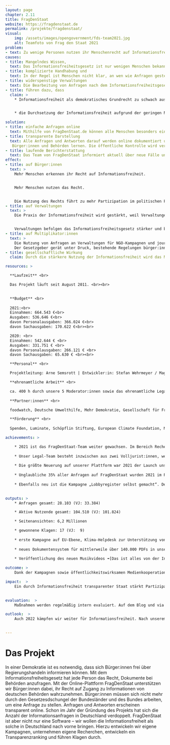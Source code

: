 ```yaml
---
layout: page
chapter: 2.11
title: FragDenStaat
website: https://fragdenstaat.de
permalink: /projekte/fragdenstaat/
visual:
    img: /assets/images/opengovernment/fds-team2021.jpg
    alt: Teamfoto von Frag den Staat 2021
problem:
- text: Zu wenige Personen nutzen ihr Menschenrecht auf Informationsfreiheit. Wenn Menschenrechte nicht genutzt werden, können sie schneller wieder abgeschafft werden.
causes:
- title: Mangelndes Wissen,
  text: Das Informationsfreiheitsgesetz ist nur wenigen Menschen bekannt.
- title: komplizierte Handhabung und
  text: In der Regel ist Menschen nicht klar, an wen wie Anfragen gestellt werden können und welche Rahmenbedingungen dafür gelten.
- title: widerspenstige Verwaltungen
  text: Die Bearbeitung von Anfragen nach dem Informationsfreiheitsgesetz ist weitgehend unbeliebt. Viele Behörden blockieren aktiv den Zugang zu Informationen.
- title: führen dazu, dass
  claim: >
    * Informationsfreiheit als demokratisches Grundrecht zu schwach ausgeprägt ist.


    * die Durchsetzung der Informationsfreiheit aufgrund der geringen Nutzung zu schwierig ist

solution:
- title: einfache Anfragen online
  text: Mithilfe von FragDenStaat.de können alle Menschen besonders einfach Anfragen an Behörden stellen. Der Ansatz ist niedrigschwellig, zusätzliche Tools gibt es für Journalist:innen und NGOs.
- title: transparente Darstellung
  text: Alle Anfragen und Antworten darauf werden online dokumentiert und zeigen die Praxis der Informationsfreiheit in Deutschland. Davon können  
   Bürger:innen und Behörden lernen. Die öffentliche Kontrolle wird verstärkt.
- title: laufende Berichterstattung
  text: Das Team von FragDenStaat informiert aktuell über neue Fälle und Klagen und zeigt Erfolge und Probleme der Informationsfreiheit auf.
effect:
- title: auf Bürger:innen
  text: >
    Mehr Menschen erkennen ihr Recht auf Informationsfreiheit.


    Mehr Menschen nutzen das Recht.


    Die Nutzung des Rechts führt zu mehr Partizipation im politischen Prozess.
- title: auf Verwaltungen
  text: >
    Die Praxis der Informationsfreiheit wird gestärkt, weil Verwaltungen anhand der Fälle Informationsfreiheit besser verstehen.


    Verwaltungen befolgen das Informationsfreiheitsgesetz stärker und bei den Mitarbeiter:innen wird die Akteptanz für Informationsfreiheit gestärkt.
- title: auf Multiplikator:innen
  text: >
    Die Nutzung von Anfragen an Verwaltungen für NGO-Kampagnen und journalistische Projekte wird erhöht.
    Der Gesetzgeber gerät unter Druck, bestehende Regelungen bürger:innenfreundlicher zu gestalten.
- title: gesellschaftliche Wirkung
  claim: Durch die stärkere Nutzung der Informationsfreiheit wird das Menschenrecht gestärkt.

resources: >

  **Laufzeit** <br>

  Das Projekt läuft seit August 2011. <br><br>
  

  **Budget** <br>
  
  2021:<br>
  Einnahmen: 664.543 €<br>
  Ausgaben: 536.646 €<br>
  davon Personalausgaben: 366.024 €<br>
  davon Sachausgaben: 170.622 €<br><br>

  2020: <br>
  Einnahmen: 542.644 € <br>
  Ausgaben: 331.751 € <br>
  davon Personalausgaben: 266.121 € <br>
  davon Sachausgaben: 65.630 € <br><br>

  **Personal** <br>

  Projektleitung: Arne Semsrott | Entwickler:in: Stefan Wehrmeyer / Magdalena Noffke | Studentische Hilfskraft & Campaignerin: Lea Pfau | Projektmanagerin: Judith Doleschal | Leitung Kommunikation: Leonie Gehrke | Head of Legal: Phillip Hofmann / Hannah Vos mit Unterstützung von Volljurist Sebastian Sudrow, wissenschaftlicher Mitarbeiterin Layla Ansari und Rechtsreferendarin Jacqueline Knoll | Journalistin: Vera Deleja-Hotko mit Praktikantin Sarah Pilz | Leitung Brüsseler Büro: Luisa Izuzquiza | Studentische Hilfskraft &  Bundesfreiwilligendienstleistender: Max Kronmüller | Bundesfreiwilligendienstleistende: Melek Bazgan  <br><br>

  **ehrenamtliche Arbeit** <br>

  ca. 400 h durch unsere 5 Moderator:innen sowie das ehrenamtliche Legal-Team mit 7 Jurist:innen <br><br> 
  
  **Partner:innen** <br>

  foodwatch, Deutsche Umwelthilfe, Mehr Demokratie, Gesellschaft für Freiheitsrechte, Deutsche Gesellschaft für Informationsfreiheit, Reporter ohne Grenzen, Chaos Computer Club, netzwerk recherche, Access Info, abgeordnetenwatch.de <br><br>

  **Förderung** <br>
  
  Spenden, Luminate, Schöpflin Stiftung, European Climate Foundation, Medieninnovationszentrum Babelsberg, sonstige <br><br>

achievements: > 

    * 2021 ist das FragDenStaat-Team weiter gewachsen. Im Bereich Recherche gibt es nun eine neue Leitung für die investigative Arbeit. Außerdem haben wir ein Brüsseler Büro für EU-Recherchen gegründet. Hervorzuheben sind vier Themen, die wir gemeinsam mit unserem Kooperationspartner dem ZDF Magazin Royale beleuchten konnten: Wir deckten geheime Treffen der Waffenlobby mit der EU-Grenzpolizei Frontex auf, beschäftigten uns mit der AfD-nahen Desiderius-Erasmus-Stiftung, berichteten über die Flüchtlingslager von Moria und nahmen den Irrsinn des Straftatbestandes „Fahren ohne Fahrschein“ genauer unter die Lupe.  
    
    * Unser Legal-Team besteht inzwischen aus zwei Volljurist:innen, welche regelmäßig von Referendar:innen unterstützt werden. Insgesamt 111 Klagen und Eilanträge hat das Team inzwischen eingereicht. Auf unsere Klagen hin mussten u. a. das anwaltliche Gutachten zur Plagiatsaffäre von Franziska Giffey, Verträge der Stadt Potsdam mit privaten Sicherheitsfirmen sowie  der Vertrag des Bundesjustizministeriums mit dem Bundesanzeiger zum Bundesgesetzblatt herausgegeben werden! Ende des Jahres feierten wir einen Erfolg beim Thema „Zensurheberrecht“: Im Prozess um das Glyphosat-Gutachten gewannen wir auch in zweiter Instanz gegen das Bundesinstitut für Risikobewertung, wonach nun klar war, dass unsere Veröffentlichung 2019 keine Urheberrechtsverletzung darstellte.  
    
    * Die größte Neuerung auf unserer Plattform war 2021 der Launch unserer neuen Anfrage-Seite. Sie ist nun kompakter, einheitlicher und übersichtlicher! Auch haben wir unser Dokumentensystem, in dem wir mittlerweile über 140.000 PDFs speziell aufbereitet haben, verbessert. Außerdem haben wir unseren Hilfebereich überarbeitet und unsere Moderationswerkzeuge verbessert, so dass wir unsere Nutzer:innen besser unterstützen können.
    
    * Unglaubliche 35% aller Anfragen auf FragDenStaat wurden 2021 im Rahmen unserer Mitmach-Kampagnen gestellt. Mit „Black Box EU“ haben wir im Februar unsere erste EU-Kampagne gestartet und die intransparenten Trilog-Verhandlungen der europäischen Gesetzgebung beleuchtet. Denn seit Anfang des Jahres können auch EU-Behörden über FragDenStaat angefragt werden. 
    
    * Ebenfalls neu ist die Kampagne „Lobbyregister selbst gemacht“. Der Gesetzentwurf der Bundesregierung für ein Lobbyregister war mangelhaft. Daher haben wir im Juni dazu aufgerufen, Kontakte zwischen Bundesministerien und großen Unternehmen anzufragen. Die Bundesregierung will die 800 Auskunftsanträge zu Lobbykontakten aber ausbremsen. Um die Verflechtung zwischen Wirtschaft und Politik ging es auch bei der „Aktion Ehrensache“, die wir im März gestartet haben. Mit der Kampagne konnten wir aufdecken, welche Abgeordneten Aufträge für Masken und medizinische Schutzausrüstung an das Gesundheitsministerium vermittelt haben. Wir legen außerdem ein besonderes Augenmerk auf die Klimakrise und starteten im Sommer unseren Klima-Helpdesk. Mit zusätzlichem Service und Beratung unterstützen wir im Rahmen dieser Aktion Privatpersonen, Journalist:innen oder soziale Initiativen dabei, das Umweltinformationsgesetz für ihre Ziele zu nutzen. Und nicht zu vergessen: FragDenStaat ist im Sommer 10 Jahre alt geworden.
  

outputs: >
    * Anfragen gesamt: 28.103 (VJ: 33.384)

    * Aktive Nutzende gesamt: 104.510 (VJ: 101.824)

    * Seitenansichten: 6,2 Millionen

    * gewonnene Klagen: 17 (VJ:  9)
    
    * erste Kampagne auf EU-Ebene, Klima-Helpdesk zur Unterstützung von Umwelt-Initiativen, 4 Sendungen gemeinsam mit dem ZDF Magazin Royale sowie weitere neue Medienkooperationen, 138 Artikel im Blog veröffentlicht
    
    * neues Dokumentensystem für mittlerweile über 140.000 PDFs in unserem Archiv, Redesign der Anfrage-Seite
    
    * Veröffentlichung des neuen Musikvideos ➠[Das ist alles von der Informationsfreiheit gedeckt](https://www.youtube.com/watch?v=QV83MDNOrLI)

outcome: >
    Dank der Kampagnen sowie öffentlichkeitswirksamen Medienkooperationen konnten neue Zielgruppen für das Thema Informationsfreiheit sensibilisiert werden. Unsere neue Anfrage-Seite ist ansprechender und übersichtlicher. Gewonnene Klagen haben zu Grundsatzurteilen geführt, insbesondere beim Zensurheberrecht. Der neue Hilfebereich sowie die Beteiligung unserer Ehrenamtlichen führte dazu, dass wir mehr Nutzer:innen unterstützen konnten und damit mehr Menschen an ihren Anfragen drangeblieben sind. Die erhöhte Reichweite durch spannende Veröffentlichungen führte auch zu erhöhten Spendeneinnahmen. Spender:innen der letzten Jahre blieben uns erhalten.

impact:  >
    Ein durch Informationsfreiheit transparenter Staat stärkt Partizipation und erhöht die Qualität politischer Prozesse. Unsere Kampagnen ermutigen Menschen dazu, selbst Anfragen zu stellen, und macht Informationsfreiheit in Deutschland bekannter. Mit unseren Klagen erstreiten wir wegweisende Urteile und sorgen dafür, dass das Recht auf Informationsfreiheit effektiv durchgesetzt wird. Außerdem decken wir mit unseren investigativen Recherchen immer wieder Missstände auf und stoßen politische Veränderungen an. So veröffentlichten wir zum Beispiel ein Gutachten, das zu Franziska Giffeys Rücktritt als Ministerin führte, und eine gemeinsame Recherche mit ZDF Kontraste und Buzzfeed, aufgrund derer das Auswärtige Amt seine Praxis zum Familiennachzug anpasste. 

    
evaluation:  >
    Maßnahmen werden regelmäßig intern evaluiert. Auf dem Blog und via Newsletter berichtet FragDenStaat beständig. Die Metriken zur Nutzung von FragDenStaat.de sind jederzeit über Matomo einsehbar.

outlook:  >
    Auch 2022 kämpfen wir weiter für Informationsfreiheit. Nach unserem starken Teamwachstum heißt es jetzt erstmal zu konsolidieren. Der Klima-Helpdesk wird fortgeführt und neue Kampagnen kommen hinzu. Erste Legal-Tech-Anwendungen sind für unsere Nutzer:innen bald verfügbar und die Urteilsdatenbank ist bereits einsehbar. Ebenso wird das Redesign Seite für Seite vorangebracht. Recherchen sind schwer planbar, aber Frontex wird weiterhin fest in unserem Fokus stehen. Besonders freuen wir uns auf die mehrfach verschobene FragDenStaat-Summer-School: 2022 können wir endlich Multiplikator:innen zusammenbringen und schulen. Berichterstattung, Anfragen und Klagen sollen auf hohem Niveau weitergeführt werden.

    
---
```



# Das Projekt

In einer Demokratie ist es notwendig, dass sich Bürger:innen frei über Regierungshandeln informieren können. Mit dem Informationsfreiheitsgesetz hat jede Person das Recht, Dokumente bei Behörden anzufragen. Mit der Online-Plattform FragDenStaat unterstützen wir Bürger:innen dabei, ihr Recht auf Zugang zu Informationen von deutschen Behörden wahrzunehmen. Bürger:innen müssen sich nicht mehr durch den Gesetzesdschungel der Bundesländer und des Bundes arbeiten, um eine Anfrage zu stellen. Anfragen und Antworten erscheinen transparent online. Schon im Jahr der Gründung des Projekts hat sich die Anzahl der Informationsanfragen in Deutschland verdoppelt. FragDenStaat ist aber nicht nur eine Software – wir wollen die Informationsfreiheit als solche in Deutschland nach vorne bringen. Hierzu entwickeln wir eigene Kampagnen, unternehmen eigene Recherchen, entwickeln ein Transparenzranking und führen Klagen durch.
